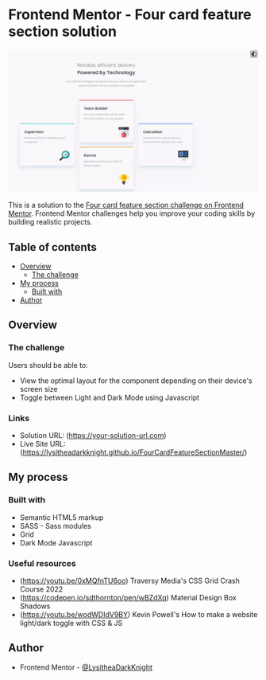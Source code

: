 # Frontend Mentor - Four card feature section solution

![Design preview for the Four card feature section coding challenge](./design/design-dark-mode-toggle.gif)

This is a solution to the [Four card feature section challenge on Frontend Mentor](https://www.frontendmentor.io/challenges/four-card-feature-section-weK1eFYK). Frontend Mentor challenges help you improve your coding skills by building realistic projects. 

## Table of contents

- [Overview](#overview)
  - [The challenge](#the-challenge)
- [My process](#my-process)
  - [Built with](#built-with)
- [Author](#author)

## Overview

### The challenge

Users should be able to:

- View the optimal layout for the component depending on their device's screen size
- Toggle between Light and Dark Mode using Javascript

### Links

- Solution URL: (https://your-solution-url.com)
- Live Site URL: (https://lysitheadarkknight.github.io/FourCardFeatureSectionMaster/)

## My process

### Built with

- Semantic HTML5 markup
- SASS - Sass modules
- Grid
- Dark Mode Javascript

### Useful resources

- (https://youtu.be/0xMQfnTU6oo) Traversy Media's CSS Grid Crash Course 2022
- (https://codepen.io/sdthornton/pen/wBZdXq) Material Design Box Shadows
- (https://youtu.be/wodWDIdV9BY) Kevin Powell's How to make a website light/dark toggle with CSS & JS

## Author

- Frontend Mentor - [@LysitheaDarkKnight](https://www.frontendmentor.io/profile/@LysitheaDarkKnight)
